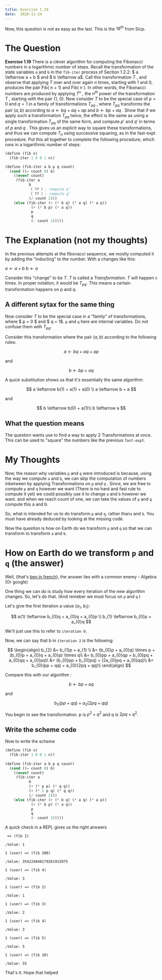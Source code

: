 ```yaml
---
title: Exercise 1.19
date:  2020-11-24
---
```


Now, this question is not as easy as the last.
This is the $19^{th}$ from Sicp.

# The Question

**Exercise 1.19** There is a clever algorithm for computing the Fibonacci
numbers in a logarithmic number of steps. Recall the transformation of the
state variables `a` and `b` in the `fib-iter` process of Section 1.2.2:
$ a \leftarrow a + b $ and $ b \leftarrow a$.  Call this transformation
$T$ , and observe that applying $T$ over and over again $n$ times,
starting with 1 and 0, produces the pair Fib( n + 1) and Fib( n ). In
other words, the Fibonacci numbers are produced by applying $T^{n}$ ,
the $n^{th}$ power of the transformation $T$ , starting with the pair
(1, 0). Now consider $T$ to be the special case of $p = 0$ and $q = 1$
in a family of transformations $T_{pq}$ , where $T_ {pq}$ transforms the
pair $( a, b )$ according to $a \leftarrow bq + aq + ap$ and $b \leftarrow
bp + aq$ . Show that if we apply such a transformation $T_{pq}$ twice,
the effect is the same as using a single transformation $T_ {pq}$ of
the same form, and compute $p'$ and $q'$ in terms of $p$ and $q$ .
This gives us an explicit way to square these transformations, and
thus we can compute $T_{n}$ using successive squaring, as in the fast-expt
procedure. Put this all together to complete the following procedure,
which runs in a logarithmic number of steps:

```scheme
(define (fib n)
  (fib-iter 1 0 0 1 n))

(define (fib-iter a b p q count)
  (cond ((= count 0) b)
	((even? count)
	 (fib-iter a
		   b
		   〈 ?? 〉; compute p’
		   〈 ?? 〉; compute q’
		   (/ count 2)))
	(else (fib-iter (+ (* b q) (* a q) (* a p))
			(+ (* b p) (* a q))
			p
			q
			(- count 1)))))
```

# The Explanation (not my thoughts)

In the previous attempts at the fibonacci sequence, we mostly
computed it by adding the "inducting" to the number. With a
changes like this:

$a \leftarrow a + b$
$b \leftarrow a$

Consider this "change" to be $T$. $T$ is called a *Transformation*.
$T$ will happen `n` times. In proper notation, it would be $T_{pq}$.
This means a certain transformation happens on p and q.

## A different sytax for the same thing

Now consider $T$ to be the special case in  a "family" of transformations,
where $ p = 0 $ and $ q = 1$. `p` and `q` here are internal variables.
Do not confuse them with $T_{pq}$. 

Consider this transformation where the pair $(a, b)$ according to the following rules:

$$
a \leftarrow bq + aq + ap
$$

and 

$$
b \leftarrow bp + aq
$$

A quick substitution shows us that it's essentially the same algorithm:

$$
a \leftarrow b(1) + a(1) + a(0) \\
a \leftarrow b + a
$$

and

$$
b \leftarrow b(0) + a(1)\\
b \leftarrow a
$$

## What the question means

The question wants use to find a way to apply 2 Transformations at once.
This can be used to "square" the numbers like the previous `fast-expt`.

# My Thoughts

Now, the reason why variables `p` and `q` were introduced is because, using
the way we compute `a` and `b`, we can skip the computation of numbers inbetween
by applying Transformations on *`p` and `q`* . Since, we are free to compute `p`
and `q` however we want (There is no hard and fast rule to compute it yet) we
could possibly use it to change `a` and `b` however we want. and when we reach
count of one, we can take the values of `p` and `q` compute this a and b.

So, what is intended for us to do transform `p` and `q`, rather than`a` and `b`.
You must have already deduced by looking at the missing code.

Now the question is how on Earth do we transform `p` and `q` so that
we can transform to transform `a` and `b`.

# How on Earth do we transform `p` and `q` (the answer)

Well, (that's [ben in french](https://forum.wordreference.com/threads/bah-oui-ben-oui.196005/)), the answer lies with a common enemy - Algebra
(Or google)

One thing we can do is study how every iteration of the new algorithm changes.
So, let's do that. (And remeber we must focus on `p` and `q` )

Let's give the first iteration a value ($a_{1}$, $b_{1}$):

$$
a{1} \leftarrow b_{0}q + a_{0}q + a_{0}p \\
b_{1} \leftarrow b_{0}p + a_{0}q
$$

We'll just use this to refer to `iteration 0`.

Now, we can say that b in `iteration 2` is the following:

$$
\begin{align}
  b_{2} &= b_{1}p + a_{1} \\
  &= (b_{0}p + a_{0}q) \times p + (b_{0}p + a_{0}q + a_{0}p) \times q\\
  &= b_{0}pp + a_{0}qp + b_{0}pq + a_{0}qq + a_{0}pq\\
        &= (b_{0}pp + b_{0}pq) + (2a_{0}pq + a_{0}qq)\\
        &= b_{0}(pp + qq) + a_{0}(2pq + qq)\\
\end{align}
$$

Compare this with our algorithm :

$$
b \leftarrow bp + aq
$$

and




$$
b_{0}(pp + qq) + a_{0}(2pq + qq)
$$

You begin to see the transformation. p is $p^{2} + q^{2}$ and q is $2pq + q^{2}$.

## Write the scheme code

Now to write the scheme

```scheme
(define (fib n)
  (fib-iter 1 0 0 1 n))
  
(define (fib-iter a b p q count)
  (cond ((= count 0) b)
	((even? count)
	 (fib-iter a
		   b
		   (+ (* p p) (* q q))
		   (+ (* 2 p q) (* q q))
		   (/ count 2)))
	(else (fib-iter (+ (* b q) (* a q) (* a p))
			(+ (* b p) (* a q))
			p
			q
			(- count 1)))))
```

A quick check in a REPL gives us the right answers

```slime
 => (fib 2)

;Value: 1

1 (user) => (fib 100)

;Value: 354224848179261915075

1 (user) => (fib 4)

;Value: 3

1 (user) => (fib 2)

;Value: 1

1 (user) => (fib 3)

;Value: 2

1 (user) => (fib 4)

;Value: 3

1 (user) => (fib 5)

;Value: 5

1 (user) => (fib 10)

;Value: 55
```

That's it. Hope that helped

